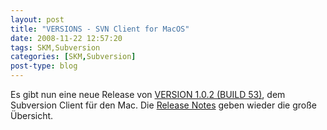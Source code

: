 ```yaml
---
layout: post
title: "VERSIONS - SVN Client for MacOS"
date: 2008-11-22 12:57:20
tags: SKM,Subversion
categories: [SKM,Subversion]
post-type: blog
---
```

Es gibt nun eine neue Release von <a href="http://www.versionsapp.com/">VERSION 1.0.2 (BUILD 53)</a>, dem Subversion Client für den Mac. Die <a href="http://www.versionsapp.com/releasenotes">Release Notes</a> geben wieder die große Übersicht.
